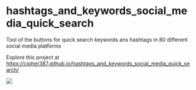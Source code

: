 # hashtags_and_keywords_social_media_quick_search
Tool of the buttons for quick search keywords ans hashtags in 80 different social media platforms

Explore this project at https://cipher387.github.io/hashtags_and_keywords_social_media_quick_search/

<a target="_blank" href="https://twitter.com/Ivan30394639" title="My Twitter"><img src="https://img.shields.io/badge/-@ivan30394639-1ca0f1?style=flat-square&labelColor=1ca0f1&logo=twitter&logoColor=white&link=https://twitter.com/Ivan30394639"></a>
